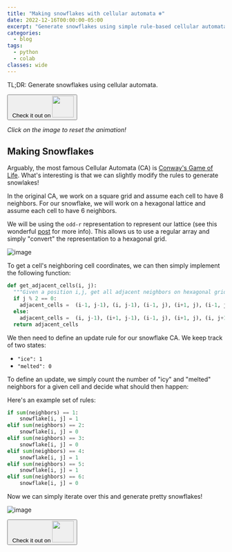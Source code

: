 ```yaml
---
title: "Making snowflakes with cellular automata ❄️"
date: 2022-12-16T00:00:00-05:00
excerpt: "Generate snowflakes using simple rule-based cellular automata"
categories:
  - blog
tags:
  - python
  - colab
classes: wide
---
```


TL;DR: Generate snowflakes using cellular automata.

<a href="https://colab.research.google.com/drive/1bvOigjYLq3Rrt-QwDqjjr_0aP33T1Elc?usp=sharing">
<button type='button'>&nbsp;Check it out on <span><img src="../../assets/images/colab.jpeg" width="50" height="50" /></span></button>
</a>

<html>
  <head>
    <meta charset="utf-8">
    <meta name="viewport" content="width=device-width, initial-scale=1.0">
    <script src="https://cdn.jsdelivr.net/npm/p5@1.3.1/lib/p5.js"></script>
    <script src="https://cdn.jsdelivr.net/npm/p5@1.3.1/lib/p5.sound.js"></script>
    <script src="/assets/snowflakes.js"></script>
  </head>
  <body>
    <main>
    </main>
  </body>
</html>

*Click on the image to reset the animation!*


## Making Snowflakes

Arguably, the most famous Cellular Automata (CA) is [Conway's Game of Life](https://en.wikipedia.org/wiki/Conway%27s_Game_of_Life).
What's interesting is that we can slightly modify the rules to generate snowlakes!

In the original CA, we work on a square grid and assume each cell to have 8 neighbors.
For our snowflake, we will work on a hexagonal lattice and assume each cell to have 6 neighbors.

We will be using the `odd-r` representation to represent our lattice (see this wonderful [post](https://www.redblobgames.com/grids/hexagons/#conversions) for more info).
This allows us to use a regular array and simply "convert" the representation to a hexagonal grid.

![image](https://user-images.githubusercontent.com/18450628/208270779-eee19784-1610-49a9-8be6-5d34274b2b0c.png)


To get a cell's neighboring cell coordinates, we can then simply implement the following function:

```python
def get_adjacent_cells(i, j):
  """Given a position i,j, get all adjacent neighbors on hexagonal grid."""
  if j % 2 == 0:
    adjacent_cells =  (i-1, j-1), (i, j-1), (i-1, j), (i+1, j), (i-1, j+1), (i, j+1)
  else:
    adjacent_cells =  (i, j-1), (i+1, j-1), (i-1, j), (i+1, j), (i, j+1), (i+1, j+1)
  return adjacent_cells
```


We then need to define an update rule for our snowflake CA. We keep track of two states: 

* `"ice": 1`
* `"melted": 0`


To define an update, we simply count the number of "icy" and "melted" neighbors for a given cell and decide what should then happen:

Here's an example set of rules:

```python
if sum(neighbors) == 1:
    snowflake[i, j] = 1
elif sum(neighbors) == 2:
    snowflake[i, j] = 0
elif sum(neighbors) == 3:
    snowflake[i, j] = 0
elif sum(neighbors) == 4:
    snowflake[i, j] = 1
elif sum(neighbors) == 5:
    snowflake[i, j] = 1
elif sum(neighbors) == 6:
    snowflake[i, j] = 0
```

Now we can simply iterate over this and generate pretty snowflakes!

![image](https://user-images.githubusercontent.com/18450628/208271151-65bc9474-e56c-4da7-9728-d28cfde00786.png)


<a href="https://colab.research.google.com/drive/1bvOigjYLq3Rrt-QwDqjjr_0aP33T1Elc?usp=sharing">
<button type='button'>&nbsp;Check it out on <span><img src="../../assets/images/colab.jpeg" width="50" height="50" /></span></button>
</a>

